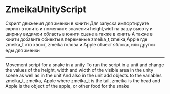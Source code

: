 # ZmeikaUnityScript
Скрипт движения для змеики в юнити
Для запуска импортируите скрипт в юнить  и поменяите значения height,widt  на вашу высоту и ширину видимои область в юнити сцене а также в юнить 
А также в юнити добавите обиекты в переменые zmeika_t,zmeika,Apple где zmeika_t это хвост, zmeika голова и Apple обиект яблока, или другои еды для змеики 
__________________________________________________________________________________________________________________________________________________________________

Movement script for a snake in a unity
To run the script in a unit and change the values ​​of the height, width and width of the visible area in the unity scene as well as in the unit
And also in the unit add objects to the variables zmeika_t, zmeika, Apple where zmeika_t is the tail, zmeika is the head and Apple is the object of the apple, or other food for the snake
